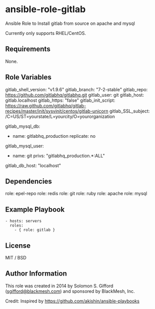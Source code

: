 ansible-role-gitlab
=====================

Ansible Role to Install gitlab from source on apache and mysql

Currently only supports RHEL/CentOS.

## Requirements

None.

## Role Variables

gitlab_shell_version: "v1.9.6"
gitlab_branch: "7-2-stable"
gitlab_repo: https://github.com/gitlabhq/gitlabhq.git
gitlab_user: git
gitlab_host: gitlab.localhost
gitlab_https: "false"
gitlab_init_script: https://raw.github.com/gitlabhq/gitlab-recipes/master/init/sysvinit/centos/gitlab-unicorn
gitlab_SSL_subject: /C=US/ST=yourstate/L=yourcity/O=yourorganization

gitlab_mysql_db:
 - name: gitlabhq_production
   replicate: no

gitlab_mysql_user:
 - name: git
   privs: "gitlabhq_production.*:ALL"

gitlab_db_host: "localhost"

## Dependencies

 role: epel-repo
 role: redis
 role: git
 role: ruby
 role: apache
 role: mysql

## Example Playbook

    - hosts: servers
      roles:
        - { role: gitlab }

## License

MIT / BSD

## Author Information

This role was created in 2014 by Solomon S. Gifford (sgifford@blackmesh.com) and sponsored by BlackMesh, Inc.

Credit: Inspired by https://github.com/akishin/ansible-playbooks
